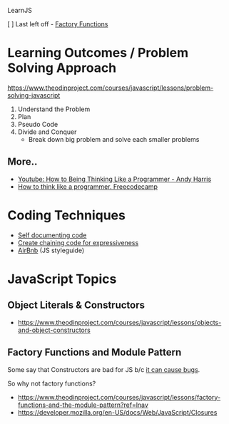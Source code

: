 LearnJS

[ ] Last left off - [Factory Functions](https://www.theodinproject.com/courses/javascript/lessons/factory-functions-and-the-module-pattern?ref=lnav#private-variables-and-functions)

# Learning Outcomes / Problem Solving Approach
https://www.theodinproject.com/courses/javascript/lessons/problem-solving-javascript

1. Understand the Problem
2. Plan
3. Pseudo Code
4. Divide and Conquer
    * Break down big problem and solve each smaller problems

## More..

* [Youtube: How to Being Thinking Like a Programmer - Andy Harris](https://www.youtube.com/watch?v=azcrPFhaY9k)
* [How to think like a programmer. Freecodecamp](https://www.freecodecamp.org/news/how-to-think-like-a-programmer-lessons-in-problem-solving-d1d8bf1de7d2/)


# Coding Techniques

* [Self documenting code](http://wiki.c2.com/?SelfDocumentingCode)
* [Create chaining code for expressiveness](https://javascriptissexy.com/beautiful-javascript-easily-create-chainable-cascading-methods-for-expressiveness/)
* [AirBnb](https://github.com/airbnb/javascript#ecmascript-6-es-2015-styles) (JS styleguide)

# JavaScript Topics

## Object Literals & Constructors
* https://www.theodinproject.com/courses/javascript/lessons/objects-and-object-constructors

## Factory Functions and Module Pattern
Some say that Constructors are bad for JS b/c [it can cause bugs](https://tsherif.wordpress.com/2013/08/04/constructors-are-bad-for-javascript/).

So why not factory functions?
* https://www.theodinproject.com/courses/javascript/lessons/factory-functions-and-the-module-pattern?ref=lnav
* https://developer.mozilla.org/en-US/docs/Web/JavaScript/Closures

